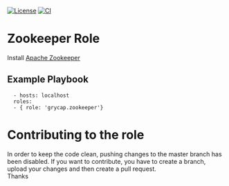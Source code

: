[![License](https://img.shields.io/badge/license-Apache%202-blue.svg)](https://www.apache.org/licenses/LICENSE-2.0)
[![CI](https://github.com/grycap/ansible-role-zookeeper/actions/workflows/main.yaml/badge.svg)](https://github.com/grycap/ansible-role-zookeeper/actions/workflows/main.yaml)

Zookeeper Role
============

Install [Apache Zookeeper](https://zookeeper.apache.org/)

Example Playbook
----------------
```
  - hosts: localhost
  roles:
  - { role: 'grycap.zookeeper'}
```

Contributing to the role
========================
In order to keep the code clean, pushing changes to the master branch has been disabled. If you want to contribute, you have to create a branch, upload your changes and then create a pull request.  
Thanks
